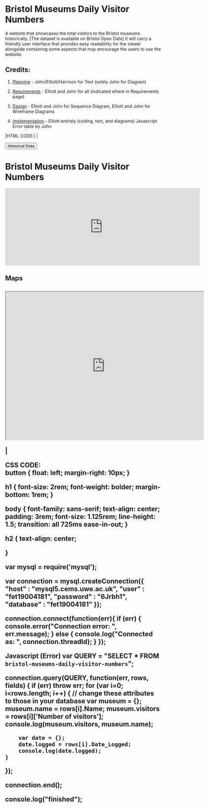 # Bristol Museums Daily Visitor Numbers 


<write introduction to project basis>

A website that showcases the total visitors to the Bristol museums historically. [The dataset is available on Bristol Open Data]
It will carry a friendly user interface that provides easy readability for the viewer alongside containing some aspects that may encourage the users to use the website.


## Credits:

<outline work credit>

1. [Planning](docs/planning.md) - John/Elliott/Harrison for Text (solely John for Diagram)

2. [Requirements](docs/requirements.md) - Elliott and John for all (indicated where in Requirements page)

3. [Design](docs/design.md) - Elliott and John for Sequence Diagram, Elliott and John for 
Wireframe Diagrams

4. [Implementation](docs/implementation.md) - Elliott entirely (coding, text, and diagrams) Javascript Error table by John

<all comments here written by Elliott>

  
|HTML CODE:|
|<html>
  <link rel="stylesheet" href="/style.css">
  <!-- A button for the next page in the website -->
  <a href="second-page.html"><button> Historical Data </button></a>
  <a href="second-page.html"><button1>  </button1></a>
  <!-- This is the heading of the website -->
  <h1>Bristol Museums Daily Visitor Numbers</h1>
  <b> </b>
  <!-- Embedded information from opendata -->
  <iframe src="https://opendata.bristol.gov.uk/explore/embed/dataset/bristol-museums-daily-visitor-numbers/table/?dataChart=eyJxdWVyaWVzIjpbeyJjb25maWciOnsiZGF0YXNldCI6ImJyaXN0b2wtbXVzZXVtcy1kYWlseS12aXNpdG9yLW51bWJlcnMiLCJvcHRpb25zIjp7fX0sImNoYXJ0cyI6W3siYWxpZ25Nb250aCI6dHJ1ZSwidHlwZSI6ImxpbmUiLCJmdW5jIjoiQVZHIiwieUF4aXMiOiJudW1iZXJfb2ZfdmlzaXRvcnMiLCJzY2llbnRpZmljRGlzcGxheSI6dHJ1ZSwiY29sb3IiOiIjRkE4QzQ0In1dLCJ4QXhpcyI6ImRhdGVfbG9nZ2VkIiwibWF4cG9pbnRzIjoiIiwidGltZXNjYWxlIjoieWVhciIsInNvcnQiOiIifV0sImRpc3BsYXlMZWdlbmQiOnRydWUsImFsaWduTW9udGgiOnRydWUsInRpbWVzY2FsZSI6IiJ9&static=false&datasetcard=false" width="630" height="250" frameborder="0"></iframe>
  
<!-- Embedded map for popular Bristol museums using Google Maps (Map pin locations - created by John) -->
<h2>Maps<h2>
<iframe src="https://www.google.com/maps/d/u/0/embed?mid=18Ol0N_5bJzC8FGVZOLOyelNJyaYNkP4&ehbc=2E312F" width="640" height="480"></iframe>
  

<b2> </b>
</div>
</html>|

  
  
CSS CODE:   
button {
  float: left;
  margin-right: 10px;
} 

h1 {
	font-size: 2rem;
	font-weight: bolder;
	margin-bottom: 1rem;
}

body {
	font-family: sans-serif;
  text-align: center;
	padding: 3rem;
	font-size: 1.125rem;
	line-height: 1.5;
  transition: all 725ms ease-in-out;
}

  h2 {
    text-align: center;
  
  }
  
  
  var mysql = require('mysql');

var connection = mysql.createConnection({
    "host"     : "mysql5.cems.uwe.ac.uk",
    "user"     : "fet19004181",
    "password" : "6Jrbh1",
    "database" : "fet19004181"
});

connection.connect(function(err){
    if (err) {
        console.error("Connection error: ", err.message);
    } else {
        console.log("Connected as: ", connection.threadId);
    }
});

  
  
Javascript (Error)
var QUERY = "SELECT * FROM `bristol-museums-daily-visitor-numbers`";

connection.query(QUERY, function(err, rows, fields) {
    if (err) throw err;
    for (var i=0; i<rows.length; i++) {
        // change these attributes to those in your database
        var museum = {};
        museum.name = rows[i].Name;
        museum.visitors = rows[i]['Number of visitors'];
        console.log(museum.visitors, museum.name);

        var date = {};
        date.logged = rows[i].Date_Logged;
        console.log(date.logged);
    }

});

connection.end();

console.log("finished");

    
